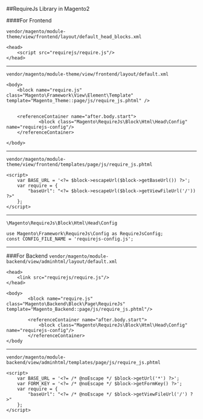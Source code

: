 ##RequireJs Library in Magento2


####For Frontend

`vendor/magento/module-theme/view/frontend/layout/default_head_blocks.xml`

    
    <head>
        <script src="requirejs/require.js"/>
    </head>

***
`vendor/magento/module-theme/view/frontend/layout/default.xml`
    
    <body>
        <block name="require.js" class="Magento\Framework\View\Element\Template" template="Magento_Theme::page/js/require_js.phtml" />
            
    
        <referenceContainer name="after.body.start">
                <block class="Magento\RequireJs\Block\Html\Head\Config" name="requirejs-config"/>
        </referenceContainer>       

    </body>
    
***
`vendor/magento/module-theme/view/frontend/templates/page/js/require_js.phtml`


    <script>
        var BASE_URL = '<?= $block->escapeUrl($block->getBaseUrl()) ?>';
        var require = {
            "baseUrl": "<?= $block->escapeUrl($block->getViewFileUrl('/')) ?>"
        };
    </script>
***


    \Magento\RequireJs\Block\Html\Head\Config
    
    use Magento\Framework\RequireJs\Config as RequireJsConfig;
    const CONFIG_FILE_NAME = 'requirejs-config.js';

***
###For Backend
`vendor/magento/module-backend/view/adminhtml/layout/default.xml`

    <head>
        <link src="requirejs/require.js"/>
    </head>

    <body>
            <block name="require.js" class="Magento\Backend\Block\Page\RequireJs" template="Magento_Backend::page/js/require_js.phtml"/>
            
            <referenceContainer name="after.body.start">
                <block class="Magento\RequireJs\Block\Html\Head\Config" name="requirejs-config"/>
            </referenceContainer>
    </body    

***
`vendor/magento/module-backend/view/adminhtml/templates/page/js/require_js.phtml`

    <script>
        var BASE_URL = '<?= /* @noEscape */ $block->getUrl('*') ?>';
        var FORM_KEY = '<?= /* @noEscape */ $block->getFormKey() ?>';
        var require = {
            "baseUrl": "<?= /* @noEscape */ $block->getViewFileUrl('/') ?>"
        };
    </script>
    
    
